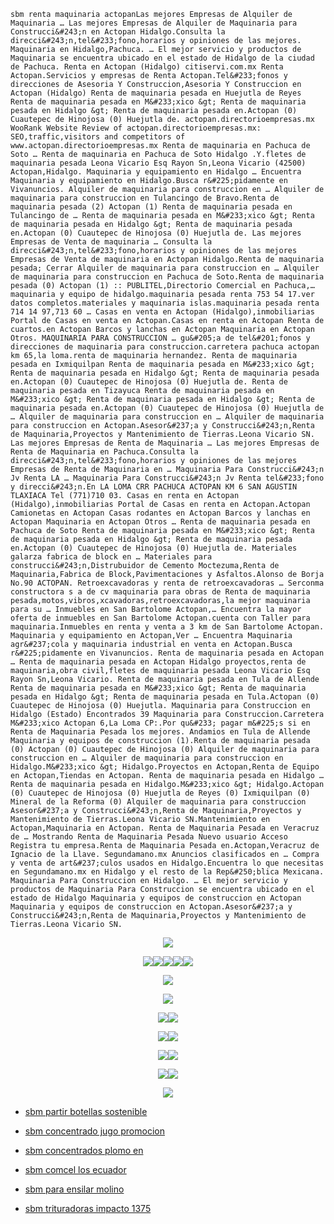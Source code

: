 
```
sbm renta maquinaria actopanLas mejores Empresas de Alquiler de Maquinaria … Las mejores Empresas de Alquiler de Maquinaria para Construcci&#243;n en Actopan Hidalgo.Consulta la direcci&#243;n,tel&#233;fono,horarios y opiniones de las mejores. Maquinaria en Hidalgo,Pachuca. … El mejor servicio y productos de Maquinaria se encuentra ubicado en el estado de Hidalgo de la ciudad de Pachuca. Renta en Actopan (Hidalgo) citiservi.com.mx Renta Actopan.Servicios y empresas de Renta Actopan.Tel&#233;fonos y direcciones de Asesoria Y Construccion,Asesoria Y Construccion en Actopan (Hidalgo) Renta de maquinaria pesada en Huejutla de Reyes Renta de maquinaria pesada en M&#233;xico &gt; Renta de maquinaria pesada en Hidalgo &gt; Renta de maquinaria pesada en.Actopan (0) Cuautepec de Hinojosa (0) Huejutla de. actopan.directorioempresas.mx WooRank Website Review of actopan.directorioempresas.mx: SEO,traffic,visitors and competitors of www.actopan.directorioempresas.mx Renta de maquinaria en Pachuca de Soto … Renta de maquinaria en Pachuca de Soto Hidalgo .Y.fletes de maquinaria pesada Leona Vicario Esq Rayon Sn,Leona Vicario (42500) Actopan,Hidalgo. Maquinaria y equipamiento en Hidalgo … Encuentra Maquinaria y equipamiento en Hidalgo.Busca r&#225;pidamente en Vivanuncios. Alquiler de maquinaria para construccion en … Alquiler de maquinaria para construccion en Tulancingo de Bravo.Renta de maquinaria pesada (2) Actopan (1) Renta de maquinaria pesada en Tulancingo de … Renta de maquinaria pesada en M&#233;xico &gt; Renta de maquinaria pesada en Hidalgo &gt; Renta de maquinaria pesada en.Actopan (0) Cuautepec de Hinojosa (0) Huejutla de. Las mejores Empresas de Venta de maquinaria … Consulta la direcci&#243;n,tel&#233;fono,horarios y opiniones de las mejores Empresas de Venta de maquinaria en Actopan Hidalgo.Renta de maquinaria pesada; Cerrar Alquiler de maquinaria para construccion en … Alquiler de maquinaria para construccion en Pachuca de Soto.Renta de maquinaria pesada (0) Actopan (1) :: PUBLITEL,Directorio Comercial en Pachuca,… maquinaria y equipo de hidalgo.maquinaria pesada renta 753 54 17.ver datos completos.materiales y maquinaria islas.maquinaria pesada renta 714 14 97,713 60 … Casas en venta en Actopan (Hidalgo),inmobiliarias Portal de Casas en venta en Actopan.Casas en renta en Actopan Renta de cuartos.en Actopan Barcos y lanchas en Actopan Maquinaria en Actopan Otros. MAQUINARIA PARA CONSTRUCCION … gu&#205;a de tel&#201;fonos y direcciones de maquinaria para construccion.carretera pachuca actopan km 65,la loma.renta de maquinaria hernandez. Renta de maquinaria pesada en Ixmiquilpan Renta de maquinaria pesada en M&#233;xico &gt; Renta de maquinaria pesada en Hidalgo &gt; Renta de maquinaria pesada en.Actopan (0) Cuautepec de Hinojosa (0) Huejutla de. Renta de maquinaria pesada en Tizayuca Renta de maquinaria pesada en M&#233;xico &gt; Renta de maquinaria pesada en Hidalgo &gt; Renta de maquinaria pesada en.Actopan (0) Cuautepec de Hinojosa (0) Huejutla de … Alquiler de maquinaria para construccion en … Alquiler de maquinaria para construccion en Actopan.Asesor&#237;a y Construcci&#243;n,Renta de Maquinaria,Proyectos y Mantenimiento de Tierras.Leona Vicario SN. Las mejores Empresas de Renta de Maquinaria … Las mejores Empresas de Renta de Maquinaria en Pachuca.Consulta la direcci&#243;n,tel&#233;fono,horarios y opiniones de las mejores Empresas de Renta de Maquinaria en … Maquinaria Para Construcci&#243;n Jv Renta LA … Maquinaria Para Construcci&#243;n Jv Renta tel&#233;fono y direcci&#243;n.En LA LOMA CRR PACHUCA ACTOPAN KM 6 SAN AGUSTIN TLAXIACA Tel (771)710 03. Casas en renta en Actopan (Hidalgo),inmobiliarias Portal de Casas en renta en Actopan.Actopan Camionetas en Actopan Casas rodantes en Actopan Barcos y lanchas en Actopan Maquinaria en Actopan Otros … Renta de maquinaria pesada en Pachuca de Soto Renta de maquinaria pesada en M&#233;xico &gt; Renta de maquinaria pesada en Hidalgo &gt; Renta de maquinaria pesada en.Actopan (0) Cuautepec de Hinojosa (0) Huejutla de. Materiales galarza fabrica de block en … Materiales para construcci&#243;n,Distrubuidor de Cemento Moctezuma,Renta de Maquinaria,Fabrica de Block,Pavimentaciones y Asfaltos.Alonso de Borja No.90 ACTOPAN. Retroexcavadoras y renta de retroexcavadoras … Serconma constructora s a de cv maquinaria para obras de Renta de maquinaria pesada,motos,vibros,xcavadoras,retroexcavadoras,la mejor maquinaria para su … Inmuebles en San Bartolome Actopan,… Encuentra la mayor oferta de inmuebles en San Bartolome Actopan.cuenta con Taller para maquinaria.Inmuebles en renta y venta a 3 km de San Bartolome Actopan. Maquinaria y equipamiento en Actopan,Ver … Encuentra Maquinaria agr&#237;cola y maquinaria industrial en venta en Actopan.Busca r&#225;pidamente en Vivanuncios. Renta de maquinaria pesada en Actopan … Renta de maquinaria pesada en Actopan Hidalgo proyectos,renta de maquinaria,obra civil,fletes de maquinaria pesada Leona Vicario Esq Rayon Sn,Leona Vicario. Renta de maquinaria pesada en Tula de Allende Renta de maquinaria pesada en M&#233;xico &gt; Renta de maquinaria pesada en Hidalgo &gt; Renta de maquinaria pesada en Tula.Actopan (0) Cuautepec de Hinojosa (0) Huejutla. Maquinaria para Construccion en Hidalgo (Estado) Encontrados 39 Maquinaria para Construccion.Carretera M&#233;xico Actopan 6,La Loma CP:.Por qu&#233; pagar m&#225;s si en Renta de Maquinaria Pesada los mejores. Andamios en Tula de Allende Maquinaria y equipos de construccion (1).Renta de maquinaria pesada (0) Actopan (0) Cuautepec de Hinojosa (0) Alquiler de maquinaria para construccion en … Alquiler de maquinaria para construccion en Hidalgo.M&#233;xico &gt; Hidalgo.Proyectos en Actopan,Renta de Equipo en Actopan,Tiendas en Actopan. Renta de maquinaria pesada en Hidalgo … Renta de maquinaria pesada en Hidalgo.M&#233;xico &gt; Hidalgo.Actopan (0) Cuautepec de Hinojosa (0) Huejutla de Reyes (0) Ixmiquilpan (0) Mineral de la Reforma (0) Alquiler de maquinaria para construccion Asesor&#237;a y Construcci&#243;n,Renta de Maquinaria,Proyectos y Mantenimiento de Tierras.Leona Vicario SN.Mantenimiento en Actopan,Maquinaria en Actopan. Renta de Maquinaria Pesada en Veracruz de … Mostrando Renta de Maquinaria Pesada Nuevo usuario Acceso Registra tu empresa.Renta de Maquinaria Pesada en.Actopan,Veracruz de Ignacio de la Llave. Segundamano.mx Anuncios clasificados en … Compra y venta de art&#237;culos usados en Hidalgo.Encuentra lo que necesitas en Segundamano.mx en Hidalgo y el resto de la Rep&#250;blica Mexicana. Maquinaria Para Construccion en Hidalgo. … El mejor servicio y productos de Maquinaria Para Construccion se encuentra ubicado en el estado de Hidalgo Maquinaria y equipos de construccion en Actopan Maquinaria y equipos de construccion en Actopan.Asesor&#237;a y Construcci&#243;n,Renta de Maquinaria,Proyectos y Mantenimiento de Tierras.Leona Vicario SN. 
```

<div align="center">

<a href="https://es-crusher.shibang-china.com/github&k=sbm+renta+maquinaria+actopan"><img src="https://static.shibang-china.com/es/crusher/logo.jpg"></a>

<a href="https://es-crusher.shibang-china.com/github&k=sbm+renta+maquinaria+actopan"><img src="https://static.shibang-china.com/es/crusher/index.jpg"></a><a href="https://es-crusher.shibang-china.com/material.htmlgithub&k=sbm+renta+maquinaria+actopan"><img src="https://static.shibang-china.com/es/crusher/material.jpg"></a><a href="https://es-crusher.shibang-china.com/application.htmlgithub&k=sbm+renta+maquinaria+actopan"><img src="https://static.shibang-china.com/es/crusher/application.jpg"></a><a href="https://es-crusher.shibang-china.com/aboutus.htmlgithub&k=sbm+renta+maquinaria+actopan"><img src="https://static.shibang-china.com/es/crusher/aboutus.jpg"></a><a href="https://es-crusher.shibang-china.com/contact.htmlgithub&k=sbm+renta+maquinaria+actopan"><img src="https://static.shibang-china.com/es/crusher/contact.jpg"></a>

<a href="https://es-crusher.shibang-china.com/github&k=sbm+renta+maquinaria+actopan"><img src="https://static.shibang-china.com/es/crusher/banner.jpg"></a>

<a href="https://swt.shibang-china.com/github&k=sbm+renta+maquinaria+actopan"><img src="https://static.shibang-china.com/es/crusher/text.jpg"></a>

<a href="https://swt.shibang-china.com/github&k=sbm+renta+maquinaria+actopan"><img src="https://static.shibang-china.com/es/crusher/chat.jpg"></a><a href="https://es-crusher.shibang-china.com/contact.htmlgithub&k=sbm+renta+maquinaria+actopan"><img src="https://static.shibang-china.com/es/crusher/message.jpg"></a>

<a href="https://es-crusher.shibang-china.com/products/pe.htmlgithub&k=sbm+renta+maquinaria+actopan"><img src="https://static.shibang-china.com/es/crusher/pe.jpg"></a><a href="https://es-crusher.shibang-china.com/products/pf.htmlgithub&k=sbm+renta+maquinaria+actopan"><img src="https://static.shibang-china.com/es/crusher/pf.jpg"></a>

<a href="https://es-crusher.shibang-china.com/products/hpt.htmlgithub&k=sbm+renta+maquinaria+actopan"><img src="https://static.shibang-china.com/es/crusher/hpt.jpg"></a><a href="https://es-crusher.shibang-china.com/products/vsi.htmlgithub&k=sbm+renta+maquinaria+actopan"><img src="https://static.shibang-china.com/es/crusher/vsi.jpg"></a>

<a href="https://es-crusher.shibang-china.com/products/klv.htmlgithub&k=sbm+renta+maquinaria+actopan"><img src="https://static.shibang-china.com/es/crusher/klv.jpg"></a><a href="https://es-crusher.shibang-china.com/products/portable.htmlgithub&k=sbm+renta+maquinaria+actopan"><img src="https://static.shibang-china.com/es/crusher/portable.jpg"></a>

<a href="https://swt.shibang-china.com/github&k=sbm+renta+maquinaria+actopan"><img src="https://static.shibang-china.com/es/crusher/case.jpg"></a>

</div>


* [sbm partir botellas sostenible](sbm%20partir%20botellas%20sostenible.md)

* [sbm concentrado jugo promocion](sbm%20concentrado%20jugo%20promocion.md)

* [sbm concentrados plomo en](sbm%20concentrados%20plomo%20en.md)

* [sbm comcel los ecuador](sbm%20comcel%20los%20ecuador.md)

* [sbm para ensilar molino](sbm%20para%20ensilar%20molino.md)

* [sbm trituradoras impacto 1375](sbm%20trituradoras%20impacto%201375.md)